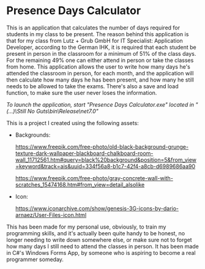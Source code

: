 # Presence Days Calculator

This is an application that calculates the number of days required for students in my class to be present. 
The reason behind this application is that for my class from Lutz + Grub GmbH for IT Specialist: Application Developer, according to the German IHK, it is required that each student be present in person in the classroom for a minimum of 51% of the class days. For the remaining 49% one can either attend in person or take the classes from home.
This application allows the user to write how many days he's attended the classroom in person, for each month, and the application will then calculate how many days he has been present, and how many he still needs to be allowed to take the exams. There's also a save and load function, to make sure the user never loses the information.

*To launch the application, start "Presence Days Calculator.exe" located in "(...)\Still No Guts\bin\Release\net7.0"*

This is a project I created using the following assets:
- Backgrounds:
  
  https://www.freepik.com/free-photo/old-black-background-grunge-texture-dark-wallpaper-blackboard-chalkboard-room-wall_11712561.htm#query=black%20background&position=5&from_view=keyword&track=ais&uuid=334f56a8-b1c7-42f4-a8cb-d6989686aa90
  
  https://www.freepik.com/free-photo/gray-concrete-wall-with-scratches_15474168.htm#from_view=detail_alsolike
- Icon:
  
  https://www.iconarchive.com/show/genesis-3G-icons-by-dario-arnaez/User-Files-icon.html

This has been made for my personal use, obviously, to train my programming skills, and it's actually been quite handy to be honest, no longer needing to write down somewhere else, or make sure not to forget how many days I still need to attend the classes in person. It has been made in C#'s Windows Forms App, by someone who is aspiring to become a real programmer someday.
